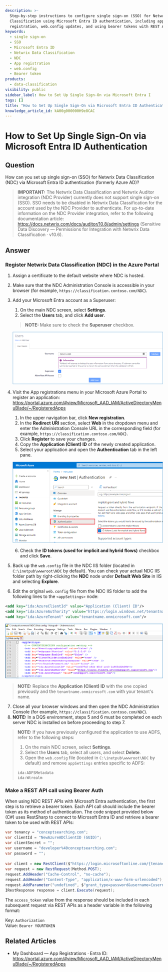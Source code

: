 ```yaml
---
description: >-
  Step-by-step instructions to configure single sign-on (SSO) for Netwrix Data
  Classification using Microsoft Entra ID authentication, including app
  registration, web.config updates, and using bearer tokens with REST APIs.
keywords:
  - single sign-on
  - SSO
  - Microsoft Entra ID
  - Netwrix Data Classification
  - NDC
  - App registration
  - web.config
  - Bearer token
products:
  - data-classification
visibility: public
sidebar_label: How to Set Up Single Sign-On via Microsoft Entra I
tags: []
title: "How to Set Up Single Sign-On via Microsoft Entra ID Authentication"
knowledge_article_id: kA00g000000H9e8CAC
---
```


# How to Set Up Single Sign-On via Microsoft Entra ID Authentication

## Question

How can you set up single sign-on (SSO) for Netwrix Data Classification (NDC) via Microsoft Entra ID authentication (formerly Azure AD)?

> **IMPORTANT:** The Netwrix Data Classification and Netwrix Auditor integration (NDC Provider) currently does not support single sign-on (SSO). SSO needs to be disabled in Netwrix Data Classification for the account used by the NDC Provider to authenticate. For up-to-date information on the NDC Provider integration, refer to the following documentation article: https://docs.netwrix.com/docs/auditor/10.8/admin/settings (Sensitive Data Discovery — Permissions for Integration with Netwrix Data Classification · v10.6).

## Answer

### Register Netwrix Data Classification (NDC) in the Azure Portal

1. Assign a certificate to the default website where NDC is hosted.
2. Make sure that the NDC Administration Console is accessible in your browser (for example, `https://classification.contoso.com/NDC`).
3. Add your Microsoft Entra account as a Superuser:
   1. On the main NDC screen, select **Settings**.
   2. Select the **Users** tab, and click **Add user**.

   > **NOTE:** Make sure to check the **Superuser** checkbox.

   ![Add user Superuser screenshot](images/ka0Qk0000004LM1_0EMQk000005O4sP.png)

4. Visit the App registrations menu in your Microsoft Azure Portal to register an application: https://portal.azure.com/#view/Microsoft_AAD_IAM/ActiveDirectoryMenuBlade/~/RegisteredApps

   1. In the upper navigation bar, click **New registration**.
   2. In the **Redirect URI** section, select **Web** in the dropdown menu and enter the Administration Console URL in the corresponding field (for example, `https://classification.contoso.com/NDC`).
   3. Click **Register** to save your changes.
   4. Copy the **Application (Client) ID** of the newly created application.
   5. Select your application and open the **Authentication** tab in the left pane.

   ![Authentication tab screenshot](images/ka0Qk0000004LM1_0EMQk000005O4u1.png)

   6. Check the **ID tokens (used for implicit and hybrid flows)** checkbox and click **Save**.

5. Back up the `web.config` file in the NDC IIS folder (located in `C:\inetpub\wwwroot\NDC` by default). You can check your actual NDC IIS folder path by right-clicking the **NDC** node under **Default Web Site** in IIS and selecting **Explore**.
6. Edit the original `web.config` file from the NDC IIS folder to add the following lines to the `<appSettings>` node:

```xml
<add key="ida:AzureClientId" value="Application (Client) ID"/>
<add key="ida:AzureAuthority" value="https://login.windows.net/tenantname.onmicrosoft.com"/>
<add key="ida:AzureTenant" value="tenantname.onmicrosoft.com"/>
```

![web.config snippet screenshot](images/ka0Qk0000004LM1_0EMQk000005O4qo.png)

> **NOTE:** Replace the **Application (Client) ID** with the one copied previously and the `tenantname.onmicrosoft.com` with your tenant's name.

7. Close all your browser windows and then open the NDC Administration Console (for example, `https://classification.contoso.com/NDC`).
8. **NOTE:** In a DQS environment, steps 5 and 6 must be completed on each server NDC is installed on before proceeding to step 7.

> **NOTE:** If you have previously configured the application to use ADFS, refer to the following steps:
>
> 1. On the main NDC screen, select **Settings**.
> 2. Select the **Users** tab, select all users, and select **Delete**.
> 3. Open the `web.config` file (located in `C:\inetpub\wwwroot\NDC` by default) and remove `appSettings` entries specific to ADFS:
>
> ```
> ida:ADFSMetadata
> ida:Wtrealm
> ```

### Make a REST API call using Bearer Auth

When using NDC REST APIs with Microsoft Entra authentication, the first step is to retrieve a bearer token. Each API call should include the bearer token as its method of authentication. The code snippet provided below (C#) uses RestSharp to connect to Microsoft Entra ID and retrieve a bearer token to be used with REST APIs:

```csharp
var tenancy = "conceptsearching.com";
var clientId = "NewAzureADClientID (GUID)";
var clientSecret = "";
var username = "developer%40conceptsearching.com";
var password = "";
     
var client = new RestClient($"https://login.microsoftonline.com/{tenancy}/oauth2/token");
var request = new RestRequest(Method.POST);
request.AddHeader("Cache-Control", "no-cache");
request.AddHeader("Content-Type", "application/x-www-form-urlencoded");
request.AddParameter("undefined", $"grant_type=password&username={username}&password={password}&client_id={clientId}&resource={clientId}&client_secret={clientSecret}", ParameterType.RequestBody);
IRestResponse response = client.Execute(request);
```

The `access_token` value from the response should be included in each subsequent request via REST APIs as a header variable in the following format:

Key: `Authorization`  
Value: `Bearer YOURTOKEN`

## Related Articles

- My Dashboard — App Registrations · Entra ID: https://portal.azure.com/#view/Microsoft_AAD_IAM/ActiveDirectoryMenuBlade/~/RegisteredApps
